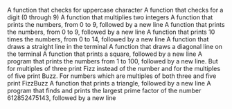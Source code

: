 A function that checks for uppercase character
A function that checks for a digit (0 through 9)
A function that multiplies two integers
A function that prints the numbers, from 0 to 9, followed by a new line
A function that prints the numbers, from 0 to 9, followed by a new line
A function that prints 10 times the numbers, from 0 to 14, followed by a new line
A function that draws a straight line in the terminal
A function that draws a diagonal line on the terminal
A function that prints a square, followed by a new line
A program that prints the numbers from 1 to 100, followed by a new line. But for multiples of three print Fizz instead of the number and for the multiples of five print Buzz. For numbers which are multiples of both three and five print FizzBuzz
A function that prints a triangle, followed by a new line
A program that finds and prints the largest prime factor of the number 612852475143, followed by a new line
